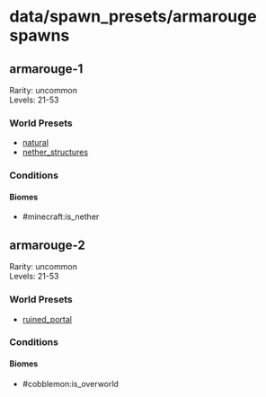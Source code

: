 # data/spawn_presets/armarouge spawns  
  
## armarouge-1  
Rarity: uncommon  
Levels: 21-53  
  
### World Presets  
* [natural](/data/world_presets/natural.md)  
* [nether_structures](/data/world_presets/nether_structures.md)  
  
### Conditions  
  
#### Biomes  
  * #minecraft:is_nether
  
  
## armarouge-2  
Rarity: uncommon  
Levels: 21-53  
  
### World Presets  
* [ruined_portal](/data/world_presets/ruined_portal.md)  
  
### Conditions  
  
#### Biomes  
  * #cobblemon:is_overworld
  
